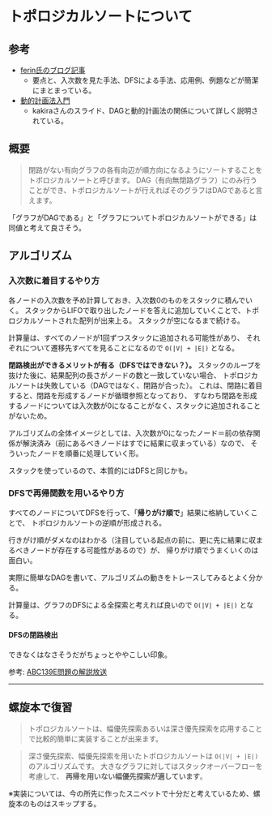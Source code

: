 # トポロジカルソートについて

## 参考

- [ferin氏のブログ記事](https://ferin-tech.hatenablog.com/entry/2017/01/24/184750)
  - 要点と、入次数を見た手法、DFSによる手法、応用例、例題などが簡潔にまとまっている。
- [動的計画法入門](slideshare.net/kakira9618/an-introduction-to-dynamic-programming-30163243)
  - kakiraさんのスライド、DAGと動的計画法の関係について詳しく説明されている。

## 概要

> 閉路がない有向グラフの各有向辺が順方向になるようにソートすることをトポロジカルソートと呼びます。
> DAG（有向無閉路グラフ）にのみ行うことができ、トポロジカルソートが行えればそのグラフはDAGであると言えます。

「グラフがDAGである」と「グラフについてトポロジカルソートができる」は同値と考えて良さそう。

## アルゴリズム

### 入次数に着目するやり方

各ノードの入次数を予め計算しておき、入次数0のものをスタックに積んでいく。
スタックからLIFOで取り出したノードを答えに追加していくことで、トポロジカルソートされた配列が出来上る。
スタックが空になるまで続ける。

計算量は、すべてのノードが1回ずつスタックに追加される可能性があり、
それぞれについて遷移先すべてを見ることになるので `O(|V| + |E|)` となる。

**閉路検出ができるメリットが有る（DFSではできない？）。**
スタックのループを抜けた後に、結果配列の長さがノードの数と一致していない場合、
トポロジカルソートは失敗している（DAGではなく、閉路が合った）。
これは、閉路に着目すると、閉路を形成するノードが循環参照となっており、
すなわち閉路を形成するノードについては入次数が0になることがなく、スタックに追加されることがないため。

アルゴリズムの全体イメージとしては、入次数が0になったノード＝前の依存関係が解決済み（前にあるべきノードはすでに結果に収まっている）なので、
そういったノードを順番に処理していく形。

スタックを使っているので、本質的にはDFSと同じかも。

### DFSで再帰関数を用いるやり方

すべてのノードについてDFSを行って、「**帰りがけ順で**」結果に格納していくことで、
トポロジカルソートの逆順が形成される。

行きがけ順がダメなのはわかる（注目している起点の前に、更に先に結果に収まるべきノードが存在する可能性があるので）が、
帰りがけ順でうまくいくのは面白い。

実際に簡単なDAGを書いて、アルゴリズムの動きをトレースしてみるとよく分かる。

計算量は、グラフのDFSによる全探索と考えれば良いので `O(|V| + |E|)` となる。

#### DFSの閉路検出

できなくはなさそうだがちょっとややこしい印象。

参考: [ABC139E問題の解説放送](https://youtu.be/UWbGRhF3Ozw?t=7395)

---

## 螺旋本で復習

> トポロジカルソートは、幅優先探索あるいは深さ優先探索を応用することで比較的簡単に実装することが出来ます。

> 深さ優先探索、幅優先探索を用いたトポロジカルソートは `O(|V| + |E|)` のアルゴリズムです。
> 大きなグラフに対してはスタックオーバーフローを考慮して、 **再帰を用いない幅優先探索が適しています**。

※実装については、今の所先に作ったスニペットで十分だと考えているため、螺旋本のものはスキップする。

